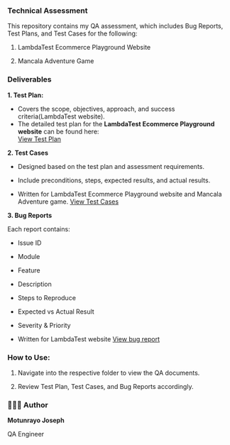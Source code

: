 ### Technical Assessment

This repository contains my QA assessment, which includes Bug Reports, Test Plans, and Test Cases for the following:

1. LambdaTest Ecommerce Playground Website

2. Mancala Adventure Game


### Deliverables

**1. Test Plan:** 

- Covers the scope, objectives, approach, and success criteria(LambdaTest website).
- The detailed test plan for the **LambdaTest Ecommerce Playground website** can be found here:  
[ View Test Plan](https://docs.google.com/document/d/11xPnubBRnolA66RZN4muwYtKZLW28P2KVbpjP7FVCTI/edit?usp=sharing)

**2. Test Cases**

- Designed based on the test plan and assessment requirements.

- Include preconditions, steps, expected results, and actual results.

- Written for LambdaTest Ecommerce Playground website and Mancala Adventure game.
[ View Test Cases](https://docs.google.com/spreadsheets/d/1aQwVCEM0G8sWu4HzjmGbwMEmhuho7oed2VjZgtdoGFk/edit?usp=sharing)


**3. Bug Reports**

Each report contains:

- Issue ID

- Module

- Feature

- Description

- Steps to Reproduce

- Expected vs Actual Result

- Severity & Priority

- Written for LambdaTest website [ View bug report](https://docs.google.com/spreadsheets/d/1aQwVCEM0G8sWu4HzjmGbwMEmhuho7oed2VjZgtdoGFk/edit?gid=1520645012#gid=1520645012)


### How to Use:

1. Navigate into the respective folder to view the QA documents.

2. Review Test Plan, Test Cases, and Bug Reports accordingly.


### 👩🏽‍💻 Author

**Motunrayo Joseph**

QA Engineer
